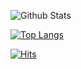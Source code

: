 
![Github Stats](https://github-readme-stats.vercel.app/api?username=lhk3337&theme=yeblu&show_icons=true) 

[![Top Langs](https://github-readme-stats.vercel.app/api/top-langs/?username=lhk3337&layout=compact)](https://github.com/anuraghazra/github-readme-stats)

[![Hits](https://hits.seeyoufarm.com/api/count/incr/badge.svg?url=https%3A%2F%2Fgithub.com%2Fgjbae1212%2Fhit-counter&count_bg=%23002045&title_bg=%23FEFE00&icon=&icon_color=%000000&title=hits&edge_flat=false)](https://hits.seeyoufarm.com)


<!--
**lhk3337/lhk3337** is a ✨ _special_ ✨ repository because its `README.md` (this file) appears on your GitHub profile.

Here are some ideas to get you started:

- 🔭 I’m currently working on ...
- 🌱 I’m currently learning ...
- 👯 I’m looking to collaborate on ...
- 🤔 I’m looking for help with ...
- 💬 Ask me about ...
- 📫 How to reach me: ...
- 😄 Pronouns: ...
- ⚡ Fun fact: ...
-->
